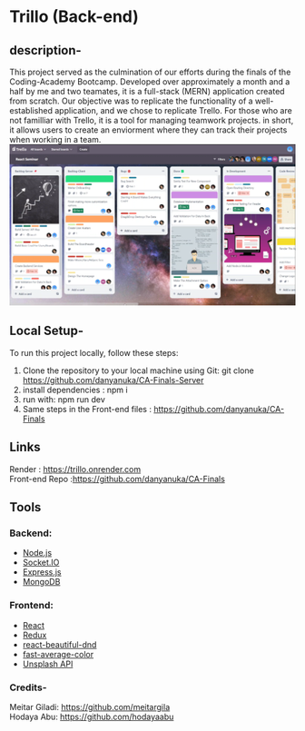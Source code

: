 # Trillo (Back-end)

## description-

This project served as the culmination of our efforts during the finals of the Coding-Academy Bootcamp. Developed over approximately a month and a half by me and two teamates, it is a full-stack (MERN) application created from scratch. Our objective was to replicate the functionality of a well-established application, and we chose to replicate Trello.
For those who are not familliar with Trello, it is a tool for managing teamwork projects. in short, it allows users to create an enviorment where they can track their projects when working in a team.
![](/public/imgs/screenshot.png)

## Local Setup-

To run this project locally, follow these steps:

1. Clone the repository to your local machine using Git:
   git clone https://github.com/danyanuka/CA-Finals-Server
2. install dependencies : npm i
3. run with: npm run dev
4. Same steps in the Front-end files : https://github.com/danyanuka/CA-Finals

## Links

Render : https://trillo.onrender.com<br>
Front-end Repo :https://github.com/danyanuka/CA-Finals

## Tools

### Backend:

- [Node.js](https://nodejs.org/)
- [Socket.IO](https://socket.io/)
- [Express.js](https://expressjs.com/)
- [MongoDB](https://www.mongodb.com/)

### Frontend:

- [React](https://reactjs.org/)
- [Redux](https://redux.js.org/)
- [react-beautiful-dnd](https://github.com/atlassian/react-beautiful-dnd)
- [fast-average-color](https://github.com/fast-average-color/fast-average-color)
- [Unsplash API](https://unsplash.com/developers)

### Credits-

Meitar Giladi: https://github.com/meitargila <br>
Hodaya Abu: https://github.com/hodayaabu
